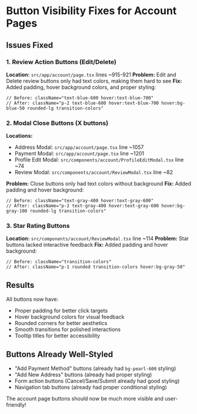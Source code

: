 # Button Visibility Fixes for Account Pages

## Issues Fixed

### 1. Review Action Buttons (Edit/Delete)
**Location:** `src/app/account/page.tsx` lines ~915-921
**Problem:** Edit and Delete review buttons only had text colors, making them hard to see
**Fix:** Added padding, hover background colors, and proper styling:
```tsx
// Before: className="text-blue-600 hover:text-blue-700"
// After: className="p-2 text-blue-600 hover:text-blue-700 hover:bg-blue-50 rounded-lg transition-colors"
```

### 2. Modal Close Buttons (X buttons)
**Locations:** 
- Address Modal: `src/app/account/page.tsx` line ~1057
- Payment Modal: `src/app/account/page.tsx` line ~1201
- Profile Edit Modal: `src/components/account/ProfileEditModal.tsx` line ~74
- Review Modal: `src/components/account/ReviewModal.tsx` line ~82

**Problem:** Close buttons only had text colors without background
**Fix:** Added padding and hover background:
```tsx
// Before: className="text-gray-400 hover:text-gray-600"
// After: className="p-2 text-gray-400 hover:text-gray-600 hover:bg-gray-100 rounded-lg transition-colors"
```

### 3. Star Rating Buttons
**Location:** `src/components/account/ReviewModal.tsx` line ~114
**Problem:** Star buttons lacked interactive feedback
**Fix:** Added padding and hover background:
```tsx
// Before: className="transition-colors"
// After: className="p-1 rounded transition-colors hover:bg-gray-50"
```

## Results

All buttons now have:
- Proper padding for better click targets
- Hover background colors for visual feedback
- Rounded corners for better aesthetics
- Smooth transitions for polished interactions
- Tooltip titles for better accessibility

## Buttons Already Well-Styled

- "Add Payment Method" buttons (already had `bg-pearl-600` styling)
- "Add New Address" buttons (already had proper styling)
- Form action buttons (Cancel/Save/Submit already had good styling)
- Navigation tab buttons (already had proper conditional styling)

The account page buttons should now be much more visible and user-friendly!
